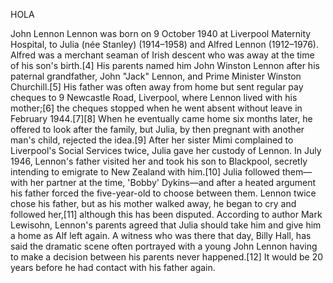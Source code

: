 HOLA

John Lennon
Lennon was born on 9 October 1940 at Liverpool Maternity Hospital, to Julia (née Stanley) (1914–1958) and Alfred Lennon (1912–1976). Alfred was a merchant seaman of Irish descent who was away at the time of his son's birth.[4] His parents named him John Winston Lennon after his paternal grandfather, John "Jack" Lennon, and Prime Minister Winston Churchill.[5] His father was often away from home but sent regular pay cheques to 9 Newcastle Road, Liverpool, where Lennon lived with his mother;[6] the cheques stopped when he went absent without leave in February 1944.[7][8] When he eventually came home six months later, he offered to look after the family, but Julia, by then pregnant with another man's child, rejected the idea.[9] After her sister Mimi complained to Liverpool's Social Services twice, Julia gave her custody of Lennon. In July 1946, Lennon's father visited her and took his son to Blackpool, secretly intending to emigrate to New Zealand with him.[10] Julia followed them—with her partner at the time, 'Bobby' Dykins—and after a heated argument his father forced the five-year-old to choose between them. Lennon twice chose his father, but as his mother walked away, he began to cry and followed her,[11] although this has been disputed. According to author Mark Lewisohn, Lennon's parents agreed that Julia should take him and give him a home as Alf left again. A witness who was there that day, Billy Hall, has said the dramatic scene often portrayed with a young John Lennon having to make a decision between his parents never happened.[12] It would be 20 years before he had contact with his father again.
